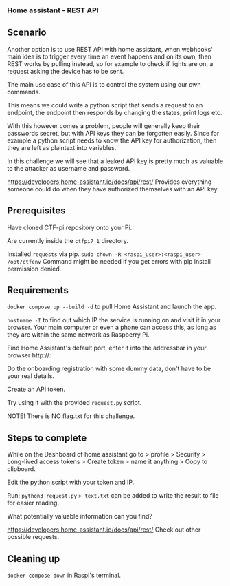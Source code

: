 ### Home assistant - REST API

## Scenario

Another option is to use REST API with home assistant, when webhooks' main idea is to trigger every time an event happens and on its own, then REST works by pulling instead, so for example to check if lights are on, a request asking the device has to be sent.

The main use case of this API is to control the system using our own commands.

This means we could write a python script that sends a request to an endpoint, the endpoint then responds by changing the states, print logs etc.

With this however comes a problem, people will generally keep their passwords secret, but with API keys they can be forgotten easily. Since for example a python script needs to know the API key for authorization, then they are left as plaintext into variables.

In this challenge we will see that a leaked API key is pretty much as valuable to the attacker as username and password.

https://developers.home-assistant.io/docs/api/rest/ Provides everything someone could do when they have authorized themselves with an API key.

## Prerequisites

Have cloned CTF-pi repository onto your Pi.

Are currently inside the `ctfpi7_1` directory.

Installed `requests` via pip. 
`sudo chown -R <raspi_user>:<raspi_user> /opt/ctfenv` Command might be needed if you get errors with pip install permission denied.

## Requirements

`docker compose up --build -d` to pull Home Assistant and launch the app.

`hostname -I` to find out which IP the service is running on and visit it in your browser. Your main computer or even a phone can access this, as long as they are within the same network as Raspberry Pi.

Find Home Assistant's default port, enter it into the addressbar in your browser http://<ip>:<port> 

Do the onboarding registration with some dummy data, don't have to be your real details.

Create an API token.

Try using it with the provided `request.py` script.

NOTE! There is NO flag.txt for this challenge.

## Steps to complete

While on the Dashboard of home assistant go to > profile > Security > Long-lived access tokens > Create token > name it anything > Copy to clipboard. 

Edit the python script with your token and IP.

Run: `python3 request.py` `> text.txt` can be added to write the result to file for easier reading.

What potentially valuable information can you find?

https://developers.home-assistant.io/docs/api/rest/ Check out other possible requests.



## Cleaning up

`docker compose down` in Raspi's terminal. 